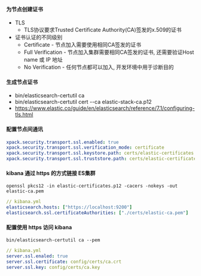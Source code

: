 #### 为节点创建证书
* TLS
    - TLS协议要求Trusted Certificate Authority(CA)签发的x.509的证书
* 证书认证的不同级别
     - Certificate - 节点加入需要使用相同CA签发的证书
     - Full Verification - 节点加入集群需要相同CA签发的证书, 还需要验证Host name 或 IP 地址
     - No Verification - 任何节点都可以加入, 开发环境中用于诊断目的  

#### 生成节点证书
* bin/elasticsearch-certutil ca
* bin/elasticsearch-certutil cert --ca elastic-stack-ca.p12
* https://www.elastic.co/guide/en/elasticsearch/reference/7.1/configuring-tls.html

#### 配置节点间通讯
```yaml
xpack.security.transport.ssl.enabled: true
xpack.security.transport.ssl.verification_mode: certificate 
xpack.security.transport.ssl.keystore.path: certs/elastic-certificates.p12 
xpack.security.transport.ssl.truststore.path: certs/elastic-certificates.p12 
```

#### kibana 通过 https 的方式链接 ES集群
```shell
openssl pkcs12 -in elastic-certificates.p12 -cacers -nokeys -out elastic-ca.pem
```
```yaml
// kibana.yml
elasticsearch.hosts: ["https://localhost:9200"]
elasticsearch.ssl.certificateAuthorities: ["./certs/elastic-ca.pem"]
```

#### 配置使用 https 访问 kibana
```shell
bin/elasticsearch-certutil ca --pem
```
```yaml
// kibana.yml
server.ssl.enaled: true
server.ssl.certificate: config/certs/ca.crt
server.ssl.key: config/certs/ca.key
```
